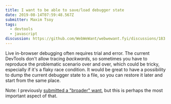 ```yaml
---
title: I want to be able to save/load debugger state
date: 2019-08-14T07:59:48.567Z
submitter: Maxim Tsoy
tags:
  - devtools
  - javascript
discussion: https://github.com/WebWeWant/webwewant.fyi/discussions/183
---
```


Live in-browser debugging often requires trial and error. The current DevTools don't allow tracing *backwards*, so sometimes you have to reproduce the problematic scenario over and over, which could be tricky, especially if it's a flaky race condition. It would be great to have a possibility to dump the current debugger state to a file, so you can restore it later and start from the same place.

Note: I previously [submitted a "broader" want](/wants/53), but this is perhaps the most important aspect of that.
